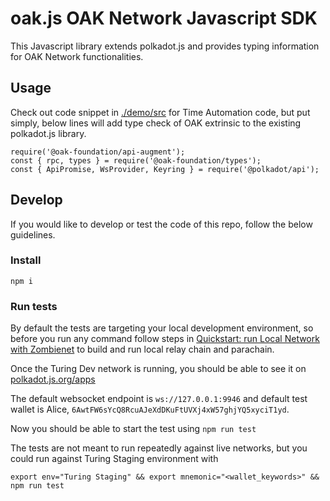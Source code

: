 # oak.js OAK Network Javascript SDK
This Javascript library extends polkadot.js and provides typing information for OAK Network functionalities.

## Usage
Check out code snippet in [./demo/src](https://github.com/OAK-Foundation/oak.js/tree/main/demo/src) for Time Automation code, but put simply, below lines will add type check of OAK extrinsic to the existing polkadot.js library.

```
require('@oak-foundation/api-augment');
const { rpc, types } = require('@oak-foundation/types');
const { ApiPromise, WsProvider, Keyring } = require('@polkadot/api');
```

## Develop
If you would like to develop or test the code of this repo, follow the below guidelines.
### Install
`npm i`

### Run tests
By default the tests are targeting your local development environment, so before you run any command follow steps in [Quickstart: run Local Network with Zombienet](https://polkadot.js.org/apps/?rpc=ws%3A%2F%2F127.0.0.1%3A9946#/accounts) to build and run local relay chain and parachain.

Once the Turing Dev network is running, you should be able to see it on [polkadot.js.org/apps](https://polkadot.js.org/apps/?rpc=ws%3A%2F%2F127.0.0.1%3A9946#/accounts)

The default websocket endpoint is `ws://127.0.0.1:9946` and default test wallet is Alice, `6AwtFW6sYcQ8RcuAJeXdDKuFtUVXj4xW57ghjYQ5xyciT1yd`.

Now you should be able to start the test using
`npm run test`

The tests are not meant to run repeatedly against live networks, but you could run against Turing Staging environment with
```
export env="Turing Staging" && export mnemonic="<wallet_keywords>" && npm run test
```